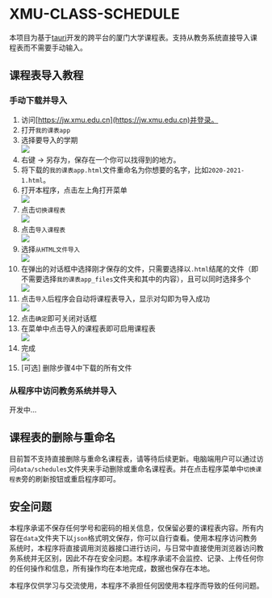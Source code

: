 # XMU-CLASS-SCHEDULE

本项目为基于[tauri](https://next--tauri.netlify.app/)开发的跨平台的厦门大学课程表。支持从教务系统直接导入课程表而不需要手动输入。

## 课程表导入教程

### 手动下载并导入

1. 访问[https://jw.xmu.edu.cn](https://jw.xmu.edu.cn)并登录。
2. 打开`我的课表app`
3. 选择要导入的学期<br>![](imgs/readme/tutorial/select_semester.png)
4. 右键 -> 另存为，保存在一个你可以找得到的地方。
5. 将下载的`我的课表app.html`文件重命名为你想要的名字，比如`2020-2021-1.html`。
6. 打开本程序，点击左上角打开菜单<br>![](imgs/readme/tutorial/open_menu.png)
7. 点击`切换课程表`<br>![](imgs/readme/tutorial/switch_schedule.png)
8. 点击`导入课程表`<br>![](imgs/readme/tutorial/import_schedule.png)
9. 选择`从HTML文件导入`<br>![](imgs/readme/tutorial/import_from_html.png)
10. 在弹出的对话框中选择刚才保存的文件，只需要选择以`.html`结尾的文件（即不需要选择`我的课表app_files`文件夹和其中的内容），且可以同时选择多个<br>![](imgs/readme/tutorial/select_html.png)
11. 点击`导入`后程序会自动将课程表导入，显示对勾即为导入成功<br>![](imgs/readme/tutorial/import_success.png)
12. 点击`确定`即可关闭对话框
13. 在菜单中点击导入的课程表即可启用课程表<br>![](imgs/readme/tutorial/switch_schedule.png)
14. 完成<br>![](imgs/readme/tutorial/result.png)
15. [可选] 删除步骤4中下载的所有文件

### 从程序中访问教务系统并导入

开发中...

## 课程表的删除与重命名

目前暂不支持直接删除与重命名课程表，请等待后续更新。电脑端用户可以通过访问`data/schedules`文件夹来手动删除或重命名课程表。并在点击程序菜单中`切换课程表`旁的刷新按钮或重启程序即可。

## 安全问题

本程序承诺不保存任何学号和密码的相关信息，仅保留必要的课程表内容。所有内容在`data`文件夹下以`json`格式明文保存，你可以自行查看。使用本程序访问教务系统时，本程序将直接调用浏览器接口进行访问，与日常中直接使用浏览器访问教务系统并无区别，因此不存在安全问题。本程序承诺不会监控、记录、上传任何你的任何操作和信息，所有操作均在本地完成，数据也保存在本地。

本程序仅供学习与交流使用，本程序不承担任何因使用本程序而导致的任何问题。
